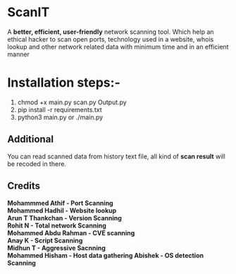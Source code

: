 # ScanIT

A **better, efficient, user-friendly** network scanning tool. Which help an ethical hacker
to scan open ports, technology used in a website, whois lookup and other network related 
data with minimum time and in an efficient manner

# Installation steps:-
1. chmod +x main.py scan.py Output.py
2. pip install -r requirements.txt
3. python3 main.py or ./main.py

## Additional

You can read scanned data from history text file, all kind of **scan result** will be recoded in there.

## Credits

**Mohammmed Athif - Port Scanning  
Mohammed Hadhil - Website lookup  
Arun T Thankchan - Version Scanning  
Rohit N - Total network Scanning  
Mohammed Abdu Rahman - CVE scanning  
Anay K - Script Scanning  
Midhun T - Aggressive Sacnning  
Mohammed Hisham - Host data gathering 
Abishek - OS detection Scanning**
